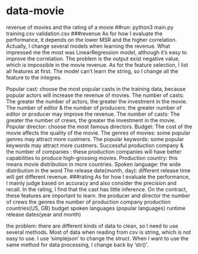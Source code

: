 # data-movie
revenue of movies and the rating of a movie
##run: python3 main.py training.csv validation.csv
###revenue
As for how I evaluate the performance, it depends on the lower MSR and the higher correlation. Actually, I change several models when learning the revenue. What impressed me the most was LinearRegression model, although it’s easy to improve the correlation. The problem is the output exist negative value, which is impossible in the movie revenue. As for the feature selection, I list all features at first. The model can’t learn the string, so I change all the feature to the integres.

Popular cast: choose the most popular casts in the training data, because popular actors will increase the revenue of movies.
The number of casts:  The greater the number of actors, the greater the investment in the movie.
The number of editor & the number of producers:  the greater number of editor or producer may improve the revenue.
The number of casts:  The greater the number of crews, the greater the investment in the movie.
Popular director: choose the most famous directors.
Budget: The cost of the movie affects the quality of the movie.
The genres of movies: some popular genres may attract more custmers.
The popular keywords: some popular keywords may attract more custmers.
Successful production company & the number of companies : these production companies will have better capabilities to produce high-grossing movies.
Production country: this means movie distribution in more countries.
Spoken language: the wide distribution in the word
The release date(month, day): different release time will get different revenue.
###rating
As for how I evaluate the performance, I mainly judge based on accuracy and also consider the precision and recall.
In the rating, I find that the cast has little inference. 
On the contract, these features are important to learn. 
the producer and director 
the number of crews
the genres 
the number of production company
production countries(US, GB)
budget
spoken languages (popular languages)
runtime
release dates(year and month)

the problem:
there are different kinds of data to clean, so I need to use several methods.
Most of data when reading from csv is string, which is not easy to use. I use ‘simplejson’ to change the struct. When I want to use the same method for data processing, I change back by ‘str()’.


